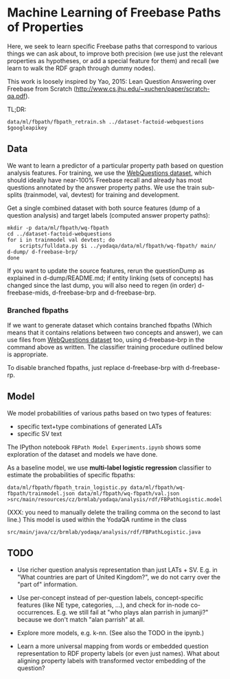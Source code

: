 Machine Learning of Freebase Paths of Properties
================================================

Here, we seek to learn specific Freebase paths that correspond to
various things we can ask about, to improve both precision (we use
just the relevant properties as hypotheses, or add a special feature
for them) and recall (we learn to walk the RDF graph through dummy
nodes).

This work is loosely inspired by Yao, 2015: Lean Question Answering over
Freebase from Scratch (http://www.cs.jhu.edu/~xuchen/paper/scratch-qa.pdf).

TL;DR:

	data/ml/fbpath/fbpath_retrain.sh ../dataset-factoid-webquestions $googleapikey

Data
----

We want to learn a predictor of a particular property path based on
question analysis features.  For training, we use the [WebQuestions
dataset](https://github.com/brmson/dataset-factoid-webquestions),
which should ideally have near-100% Freebase recall and already has
most questions annotated by the answer property paths.  We use the
train sub-splits (trainmodel, val, devtest) for training and development.

Get a single combined dataset with both source features (dump of
a question analysis) and target labels (computed answer property paths):

	mkdir -p data/ml/fbpath/wq-fbpath
	cd ../dataset-factoid-webquestions
	for i in trainmodel val devtest; do
		scripts/fulldata.py $i ../yodaqa/data/ml/fbpath/wq-fbpath/ main/ d-dump/ d-freebase-brp/
	done

If you want to update the source features, rerun the questionDump
as explained in d-dump/README.md; if entity linking (sets of concepts)
has changed since the last dump, you will also need to regen (in order)
d-freebase-mids, d-freebase-brp and d-freebase-brp.

### Branched fbpaths

If we want to generate dataset which contains branched fbpaths (Which means that it contains relations between
two concepts and answer), we can use files from [WebQuestions dataset](https://github.com/brmson/dataset-factoid-webquestions)
too, using d-freebase-brp in the command above as written.
The classifier training procedure outlined below is appropriate.

To disable branched fbpaths, just replace d-freebase-brp with d-freebase-rp.

Model
-----

We model probabilities of various paths based on two types of features:

  * specific text+type combinations of generated LATs
  * specific SV text

The IPython notebook ``FBPath Model Experiments.ipynb`` shows some exploration
of the dataset and models we have done.

As a baseline model, we use **multi-label logistic regression** classifier
to estimate the probabilities of specific fbpaths:

	data/ml/fbpath/fbpath_train_logistic.py data/ml/fbpath/wq-fbpath/trainmodel.json data/ml/fbpath/wq-fbpath/val.json >src/main/resources/cz/brmlab/yodaqa/analysis/rdf/FBPathLogistic.model

(XXX: you need to manually delete the trailing comma on the second to last line.)
This model is used within the YodaQA runtime in the class

	src/main/java/cz/brmlab/yodaqa/analysis/rdf/FBPathLogistic.java

TODO
----

  * Use richer question analysis representation than just LATs + SV.
    E.g. in "What countries are part of United Kingdom?", we do not carry
    over the "part of" information.

  * Use per-concept instead of per-question labels, concept-specific
    features (like NE type, categories, ...), and check for in-node
    co-occurrences.  E.g. we still fail at "who plays alan parrish in
    jumanji?" because we don't match "alan parrish" at all.

  * Explore more models, e.g. k-nn.  (See also the TODO in the ipynb.)

  * Learn a more universal mapping from words or embedded question
    representation to RDF property labels (or even just names).
    What about aligning property labels with transformed vector embedding
    of the question?

